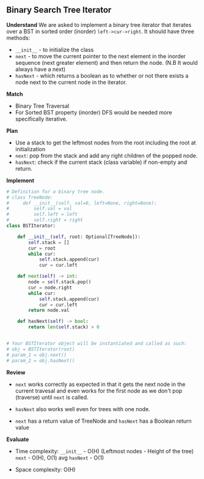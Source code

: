 ## Binary Search Tree Iterator
**Understand**
We are asked to implement a binary tree iterator that iterates over a BST in sorted order (inorder) `left->cur->right`.
It should have three methods:
- `__init__` - to initialize the class
- `next` - to move the current pointer to the next element in the inorder sequence (next greater element) and then return the node. (N.B It would always have a next)
- `hasNext` - which returns a boolean as to whether or not there exists a node next to the current node in the iterator.


**Match**
- Binary Tree Traversal 
- For Sorted BST property (inorder) DFS would be needed more specifically iterative.

**Plan**
- Use a stack to get the leftmost nodes from the root including the root at initialization
- `next`: pop from the stack and add any right children of the popped node.
- `hasNext`: check if the current stack (class variable) if non-empty and return.

**Implement**
```py
# Definition for a binary tree node.
# class TreeNode:
#     def __init__(self, val=0, left=None, right=None):
#         self.val = val
#         self.left = left
#         self.right = right
class BSTIterator:

    def __init__(self, root: Optional[TreeNode]):
        self.stack = []
        cur = root
        while cur:
            self.stack.append(cur)
            cur = cur.left

    def next(self) -> int:
        node = self.stack.pop()
        cur = node.right
        while cur:
            self.stack.append(cur)
            cur = cur.left
        return node.val

    def hasNext(self) -> bool:
        return len(self.stack) > 0


# Your BSTIterator object will be instantiated and called as such:
# obj = BSTIterator(root)
# param_1 = obj.next()
# param_2 = obj.hasNext()
```

**Review**
- `next` works correctly as expected in that it gets the next node in the current travesal and even works for the first node as we don't pop (traverse) until `next` is called.
- `hasNext` also works well even for trees with one node.

-  `next` has a return value of TreeNode and `hasNext` has a Boolean return value

**Evaluate**
- Time complexity: 
 `__init__` - O(H) (Leftmost nodes - Height of the tree)
 `next` - O(H), O(1) avg 
 `hasNext` - O(1)

- Space complexity:
O(H)